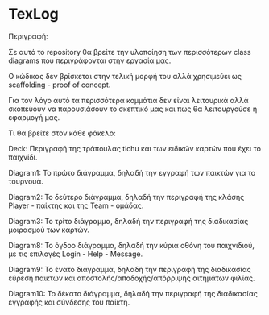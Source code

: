 # TexLog

Περιγραφή:

Σε αυτό το repository θα βρείτε την υλοποίηση των περισσότερων class diagrams που περιγράφονται στην εργασία μας.

Ο κώδικας δεν βρίσκεται στην τελική μορφή του αλλά χρησιμεύει ως scaffolding - proof of concept.

Για τον λόγο αυτό τα περισσότερα κομμάτια δεν είναι λειτουρικά αλλά σκοπεύουν να παρουσιάσουν το σκεπτικό μας και πως θα λειτουργούσε η εφαρμογή μας.

Τι θα βρείτε στον κάθε φάκελο:

Deck: Περιγραφή της τράπουλας tichu και των ειδικών καρτών που έχει το παιχνίδι.

Diagram1: Το πρώτο διάγραμμα, δηλαδή την εγγραφή των παικτών για το τουρνουά.

Diagram2: Το δεύτερο διάγραμμα, δηλαδή την περιγραφή της κλάσης Player - παίκτης και της Team - ομάδας.

Diagram3: Το τρίτο διάγραμμα, δηλαδή την περιγραφή της διαδικασίας μοιρασμού των καρτών.

Diagram8: Το όγδοο διάγραμμα, δηλαδή την κύρια οθόνη του παιχνιδιού, με τις επιλογές Login - Help - Message.

Diagram9: Το ένατο διάγραμμα, δηλαδή την περιγραφή της διαδικασίας εύρεση παικτών και αποστολής/αποδοχής/απόρριψης αιτημάτων φιλίας.

Diagram10: Το δέκατο διάγραμμα, δηλαδή την περιγραφή της διαδικασίας εγγραφής και σύνδεσης του παίκτη.

